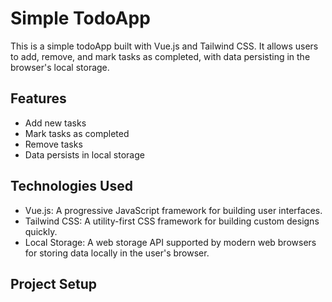 # Simple TodoApp

This is a simple todoApp built with Vue.js and Tailwind CSS. It allows users to add, remove, and mark tasks as completed, with data persisting in the browser's local storage.

## Features

- Add new tasks
- Mark tasks as completed
- Remove tasks
- Data persists in local storage

## Technologies Used

- Vue.js: A progressive JavaScript framework for building user interfaces.
- Tailwind CSS: A utility-first CSS framework for building custom designs quickly.
- Local Storage: A web storage API supported by modern web browsers for storing data locally in the user's browser.

## Project Setup


